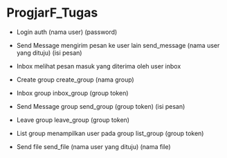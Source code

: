 # ProgjarF_Tugas

- Login
auth (nama user) (password)

- Send Message
mengirim pesan ke user lain
send_message (nama user yang dituju) (isi pesan)

- Inbox
melihat pesan masuk yang diterima oleh user
inbox

- Create group
create_group (nama group)

- Inbox group
inbox_group (group token)

- Send Message group 
send_group (group token) (isi pesan)

- Leave group
leave_group (group token)

- List group
menampilkan user pada group
list_group (group token)

- Send file
send_file (nama user yang dituju) (nama file)
